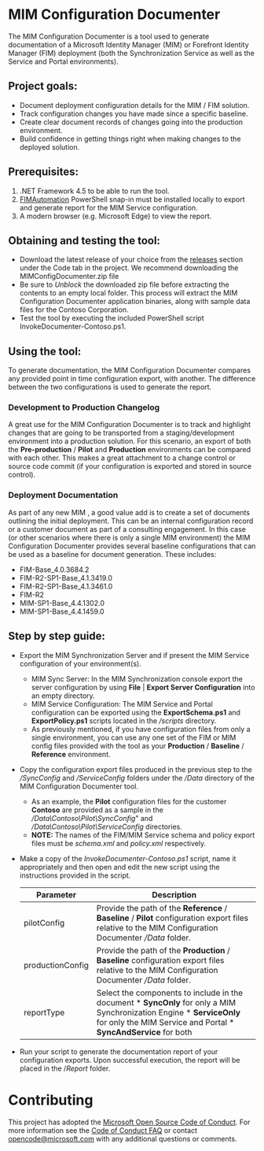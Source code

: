 # MIM Configuration Documenter

The MIM Configuration Documenter is a tool used to generate documentation of a Microsoft Identity Manager (MIM) or Forefront Identity Manager (FIM) deployment (both the Synchronization Service as well as the Service and Portal environments).

## Project goals:

* Document deployment configuration details for the MIM / FIM solution.
* Track configuration changes you have made since a specific baseline.
* Create clear document records of changes going into the production environment.
* Build confidence in getting things right when making changes to the deployed solution.

## Prerequisites:

1. .NET Framework 4.5 to be able to run the tool.
2. [FIMAutomation](https://docs.microsoft.com/en-us/powershell/module/fimautomation/?view=idm-ps-2016sp1) PowerShell snap-in must be installed locally to export and generate report for the MIM Service configuration.
3. A modern browser (e.g. Microsoft Edge) to view the report.

## Obtaining and testing the tool:

* Download the latest release of your choice from the [releases](https://github.com/Microsoft/MIMConfigDocumenter/releases) section under the Code tab in the project. We recommend downloading the MIMConfigDocumenter.zip file
* Be sure to *Unblock* the downloaded zip file before extracting the contents to an empty local folder. This process will extract the MIM Configuration Documenter application binaries, along with sample data files for the Contoso Corporation.
* Test the tool by executing the included PowerShell script InvokeDocumenter-Contoso.ps1.

## Using the tool:

To generate documentation, the MIM Configuration Documenter compares any provided point in time configuration export, with another. The difference between the two configurations is used to generate the report.

### Development to Production Changelog
A great use for the MIM Configuration Documenter is to track and highlight changes that are going to be transported from a staging/development environment into a production solution. For this scenario, an export of both the **Pre-production** / **Pilot** and **Production** environments can be compared with each other. This makes a great attachment to a change control or source code commit (if your configuration is exported and stored in source control).

### Deployment Documentation
As part of any new MIM , a good value add is to create a set of documents outlining the initial deployment. This can be an internal configuration record or a customer document as part of a consulting engagement. In this case (or other scenarios where there is only a single MIM environment) the MIM Configuration Documenter provides several baseline configurations that can be used as a baseline for document generation. These includes:

* FIM-Base_4.0.3684.2
* FIM-R2-SP1-Base_4.1.3419.0
* FIM-R2-SP1-Base_4.1.3461.0
* FIM-R2
* MIM-SP1-Base_4.4.1302.0
* MIM-SP1-Base_4.4.1459.0

 ## Step by step guide:

* Export the MIM Synchronization Server and if present the MIM Service configuration of your environment(s).
	* MIM Sync Server: In the MIM Synchronization console export the server configuration by using **File** | **Export Server Configuration** into an empty directory.
	* MIM Service Configuration: The MIM Service and Portal configuration can be exported using the **ExportSchema.ps1** and **ExportPolicy.ps1** scripts located in the */scripts* directory.
	* As previously mentioned, if you have configuration files from only a single environment, you can use any one set of the FIM or MIM config files provided with the tool as your **Production** / **Baseline** / **Reference** environment.
* Copy the configuration export files produced in the previous step to the */SyncConfig* and */ServiceConfig* folders under the */Data* directory of the MIM Configuration Documenter tool.
	* As an example, the **Pilot** configuration files for the customer **Contoso** are provided as a sample in the */Data\Contoso\Pilot\SyncConfig*" and */Data\Contoso\Pilot\ServiceConfig* directories.
	* **NOTE:** The names of the FIM/MIM Service schema and policy export files must be *schema.xml* and *policy.xml* respectively.
* Make a copy of the *InvokeDocumenter-Contoso.ps1* script, name it appropriately and then open and edit the new script using the instructions provided in the script.

	| Parameter        | Description |
	|------------------|--------------------------------------------------------------------------------------------------------------------------------------------------------------------------------------------|
	| pilotConfig      | Provide the path of the **Reference** / **Baseline** / **Pilot** configuration export files relative to the MIM Configuration Documenter */Data* folder.                                   |
	| productionConfig | Provide the path of the **Production** / **Baseline** configuration export files relative to the MIM Configuration Documenter */Data* folder.                                              |
	| reportType       |  Select the components to include in the document * **SyncOnly** for only a MIM Synchronization Engine * **ServiceOnly** for only the MIM Service and Portal * **SyncAndService** for both |

* Run your script to generate the documentation report of your configuration exports. Upon successful execution, the report will be placed in the /*Report* folder.

# Contributing

This project has adopted the [Microsoft Open Source Code of Conduct](https://opensource.microsoft.com/codeofconduct/). For more information see the [Code of Conduct FAQ](https://opensource.microsoft.com/codeofconduct/faq/) or contact [opencode@microsoft.com](mailto:opencode@microsoft.com) with any additional questions or comments.
